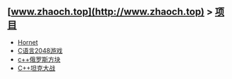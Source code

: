 ## [www.zhaoch.top](http://www.zhaoch.top) > [项目](http://www.zhaoch.top/项目)
+ [Hornet](Hornet)
+ [C语言2048游戏](C语言2048游戏)
+ [c++俄罗斯方块](c++俄罗斯方块)
+ [C++坦克大战](C++坦克大战)

